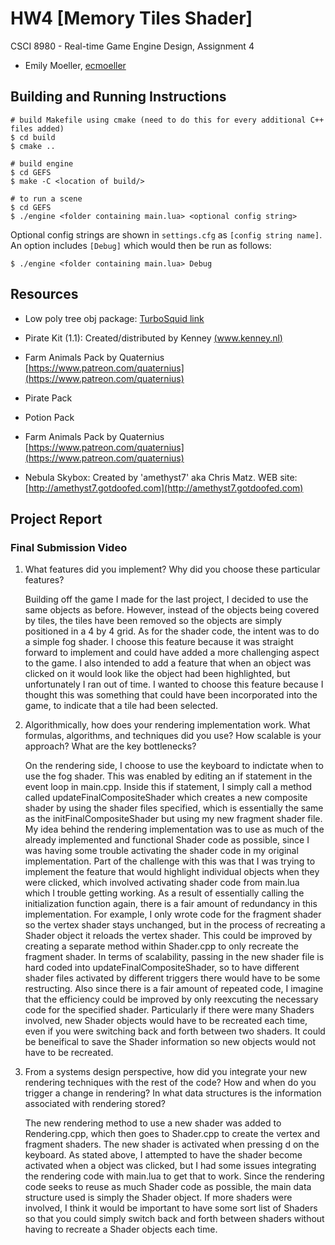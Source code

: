 # HW4 [Memory Tiles Shader]
CSCI 8980 - Real-time Game Engine Design, Assignment 4

- Emily Moeller, [ecmoeller](https://github.com/ecmoeller)

## Building and Running Instructions
```
# build Makefile using cmake (need to do this for every additional C++ files added)
$ cd build
$ cmake ..

# build engine
$ cd GEFS
$ make -C <location of build/>

# to run a scene
$ cd GEFS
$ ./engine <folder containing main.lua> <optional config string>
```

Optional config strings are shown in `settings.cfg` as `[config string name]`. An option includes `[Debug]` which would then be run as follows:
```
$ ./engine <folder containing main.lua> Debug
```

## Resources
- Low poly tree obj package: [TurboSquid link](https://www.turbosquid.com/3d-models/blender-carrot-crystal-oak-tree-3d-model-1189852)

- Pirate Kit (1.1): Created/distributed by Kenney [(www.kenney.nl)](www.kenney.nl)

- Farm Animals Pack by Quaternius [https://www.patreon.com/quaternius](https://www.patreon.com/quaternius)

- Pirate Pack

- Potion Pack

- Farm Animals Pack by Quaternius [https://www.patreon.com/quaternius](https://www.patreon.com/quaternius)

- Nebula Skybox: Created by 'amethyst7' aka Chris Matz. WEB site: [http://amethyst7.gotdoofed.com](http://amethyst7.gotdoofed.com)


## Project Report

### Final Submission Video

1. What features did you implement? Why did you choose these particular features?

	Building off the game I made for the last project, I decided to use the same objects as before. However, instead of the objects being covered by tiles, the tiles have been removed so the objects are simply positioned in a 4 by 4 grid. As for the shader code, the intent was to do a simple fog shader. I choose this feature because it was straight forward to implement and could have added a more challenging aspect to the game. I also intended to add a feature that when an object was clicked on it would look like the object had been highlighted, but unfortunately I ran out of time. I wanted to choose this feature because I thought this was something that could have been incorporated into the game, to indicate that a tile had been selected. 
   
2. Algorithmically, how does your rendering implementation work. What formulas, algorithms, and techniques did you use? How scalable is your approach? What are the key bottlenecks?

	On the rendering side, I choose to use the keyboard to indictate when to use the fog shader. This was enabled by editing an if statement in the event loop in main.cpp. Inside this if statement, I simply call a method called updateFinalCompositeShader which creates a new composite shader by using the shader files specified, which is essentially the same as the initFinalCompositeShader but using my new fragment shader file. My idea behind the rendering implementation was to use as much of the already implemented and functional Shader code as possible, since I was having some trouble activating the shader code in my original implementation. Part of the challenge with this was that I was trying to implement the feature that would highlight individual objects when they were clicked, which involved activating shader code from main.lua which I trouble getting working. As a result of essentially calling the initialization function again, there is a fair amount of redundancy in this implementation. For example, I only wrote code for the fragment shader so the vertex shader stays unchanged, but in the process of recreating a Shader object it reloads the vertex shader. This could be improved by creating a separate method within Shader.cpp to only recreate the fragment shader. 
	In terms of scalability, passing in the new shader file is hard coded into updateFinalCompositeShader, so to have different shader files activated by different triggers there would have to be some restructing. Also since there is a fair amount of repeated code, I imagine that the efficiency could be improved by only reexcuting the necessary code for the specified shader. Particularly if there were many Shaders involved, new Shader objects would have to be recreated each time, even if you were switching back and forth between two shaders. It could be beneifical to save the Shader information so new objects would not have to be recreated. 
	
    
3. From	a systems design perspective, how did you integrate your new rendering techniques with the rest of the code? How and when do you trigger a change in rendering? In what data structures is the information associated with rendering stored?

	The new rendering method to use a new shader was added to Rendering.cpp, which then goes to Shader.cpp to create the vertex and fragment shaders. The new shader is activated when pressing d on the keyboard. As stated above, I attempted to have the shader become activated when a object was clicked, but I had some issues integrating the rendering code with main.lua to get that to work. Since the rendering code seeks to reuse as much Shader code as possible, the main data structure used is simply the Shader object. If more shaders were involved, I think it would be important to have some sort list of Shaders so that you could simply switch back and forth between shaders without having to recreate a Shader objects each time.
